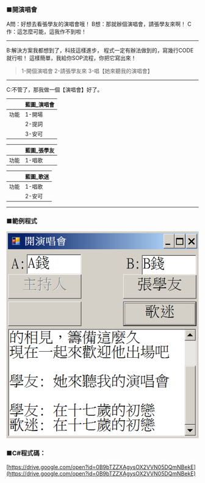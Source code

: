 ### ■開演唱會

A問：好想去看張學友的演唱會哦！
B想：那就辦個演唱會，請張學友來啊！
C作：這怎麼可能，這我作不到啦！

---

B:解決方案我都想到了，科技這樣進步，
程式一定有辦法做到的，寫幾行CODE就行啦！
這樣簡單，我給你SOP流程，你把它寫出來！

> 1-開個演唱會
> 2-請張學友來
> 3-唱【她來聽我的演唱會】

---

C:不管了，那我做一個【演唱會】好了。

|  | 藍圖\_演唱會 |
| :--- | :--- |
| 功能 | 1-開場 |
|  | 2-提詞 |
|  | 3-安可 |

|  | 藍圖\_張學友 |
| :--- | :--- |
| 功能 | 1-唱歌 |

|  | 藍圖\_歌迷 |
| :--- | :--- |
| 功能 | 1-唱歌 |
|      | 2-安可 |

---

### ■範例程式

![](/assets/005_開演唱會_20170801.PNG)

### ■C\#程式碼：

[https://drive.google.com/open?id=0B9bTZZXAgysOX2VVN05DQmNBekE](https://drive.google.com/open?id=0B9bTZZXAgysOX2VVN05DQmNBekE)

